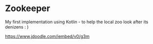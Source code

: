 # Zookeeper
My first implementation using Kotlin - to help the local zoo look after its denizens   : ) 

https://www.jdoodle.com/iembed/v0/g3m
